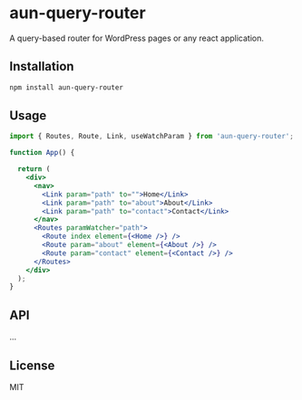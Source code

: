 # aun-query-router

A query-based router for WordPress pages or any react application.

## Installation

```bash
npm install aun-query-router
```

## Usage
```jsx
import { Routes, Route, Link, useWatchParam } from 'aun-query-router';

function App() {

  return (
    <div>
      <nav>
        <Link param="path" to="">Home</Link>
        <Link param="path" to="about">About</Link>
        <Link param="path" to="contact">Contact</Link>
      </nav>
      <Routes paramWatcher="path">
        <Route index element={<Home />} />
        <Route param="about" element={<About />} />
        <Route param="contact" element={<Contact />} />
      </Routes>
    </div>
  );
}
```

## API
...

## License
MIT